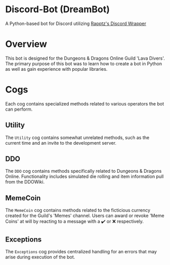 # Discord-Bot (DreamBot)
A Python-based bot for Discord utilizing [Rapptz's Discord Wrapper](https://github.com/Rapptz/discord.py)

# Overview
This bot is designed for the Dungeons & Dragons Online Guild 'Lava Divers'.
The primary purpose of this bot was to learn how to create a bot in Python as well as gain experience with popular libraries.

# Cogs
Each cog contains specialized methods related to various operators the bot can perform.
## Utility
The `Utility` cog contains somewhat unrelated methods, such as the current time and an invite to the development server.
## DDO
The `DDO` cog contains methods specifically related to Dungeons & Dragons Online. Functionality includes simulated die rolling 
and item information pull from the DDOWiki.
## MemeCoin
The `MemeCoin` cog contains methods related to the ficticious currency created for the Guild's 'Memes' channel. Users can award 
or revoke 'Meme Coins' at will by reacting to a message with a :heavy_check_mark: or :x: respectively.
## Exceptions
The `Exceptions` cog provides centralized handling for an errors that may arise during execution of the bot.
